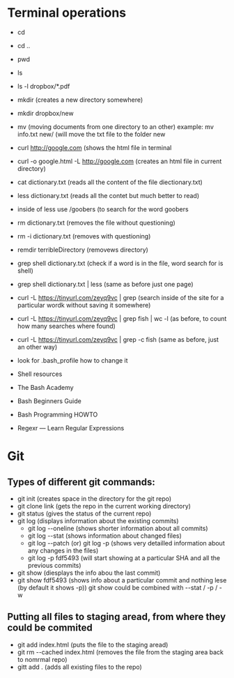 # Terminal operations

- cd
- cd ..
- pwd
- ls
- ls -l dropbox/*.pdf
- mkdir (creates a new directory somewhere)
- mkdir dropbox/new
- mv (moving documents from one directory to an other) example: mv info.txt new/ (will move the txt file to the folder new
- curl http://google.com (shows the html file in terminal
- curl -o google.html -L http://google.com (creates an html file in current directory)
- cat dictionary.txt (reads all the content of the file diectionary.txt)
- less dictionary.txt (reads all the contet but much better to read)
- inside of less use /goobers (to search for the word goobers
- rm dictionary.txt (removes the file without questioning)
- rm -i dictionary.txt (removes with questioning)
- remdir terribleDirectory (removews directory)

- grep shell dictionary.txt (check if a word is in the file, word search for is shell)
- grep shell dictionary.txt | less (same as before just one page)
- curl -L https://tinyurl.com/zeyq9vc | grep (search inside of the site for a particular wordk without saving it somewhere)
- curl -L https://tinyurl.com/zeyq9vc | grep fish | wc -l (as before, to count how many searches where found)
- curl -L https://tinyurl.com/zeyq9vc | grep -c fish (same as before, just an other way)

- look for .bash_profile how to change it

- Shell resources
- The Bash Academy
- Bash Beginners Guide
- Bash Programming HOWTO
- Regexr — Learn Regular Expressions


# Git 

## Types of different git commands:

- git init (creates space in the directory for the git repo)
- git clone link (gets the repo in the current working directory)
- git status (gives the status of the current repo)
- git log (displays information about the existing commits)
  - git log --oneline (shows shorter information about all commits)
  - git log --stat (shows information about changed files)
  - git log --patch (or) git log -p (shows very detailled information about any changes in the files)
  - git log -p fdf5493 (will start showing at a particular SHA and all the previous commits)
- git show (diesplays the info abou the last commit)
- git show fdf5493 (shows info about a particular commit and nothing lese (by default it shows -p)) 
    git show could be combined with --stat / -p / -w

## Putting all files to staging aread, from where they could be commited

- git add index.html (puts the file to the staging aread)
- git rm --cached index.html (removes the file from the staging area back to nomrmal repo)
- gitt add . (adds all existing files to the repo)
